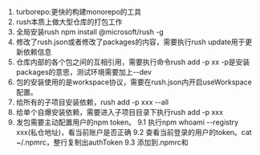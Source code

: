 <!--
 * @Author: 郑曦
 * @Date: 2022-09-09 16:04:27
 * @LastEditors: 郑曦
 * @LastEditTime: 2022-09-09 20:05:57
 * @FilePath: /rush-program/lesson.md
 * @Description: 描述
-->
1. turborepo:更快的构建monorepo的工具
2. rush本质上做大型仓库的打包工作
3. 全局安装rush npm install @microsoft/rush -g
4. 修改了rush.json或者修改了packages的内容，需要执行rush update用于更新依赖信息
5. 仓库内部的各个包之间的互相引用，需要执行命令rush add -p xx -p是安装packages的意思，测试环境需要加上--dev
6. 包的安装使用的是workspace协议，需要在rush.json内开启useWorkspace配置。
7. 给所有的子项目安装依赖，rush add -p xxx --all
8. 给单个自爆安装依赖，需要进入子项目目录下执行rush add -p xxx
9. 发包需要主动配置用户的npm token。
  9.1 执行npm whoami --registry xxx(私仓地址)，看当前账户是否正确
  9.2 查看当前登录的用户的token。cat ~/.npmrc，整行复制出authToken
  9.3 添加到.npmrc和